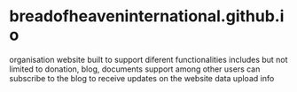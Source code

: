 # breadofheaveninternational.github.io
organisation website built to support diferent functionalities
includes but not limited to donation, blog, documents support among other
users can subscribe to the blog to receive updates on the website data upload info
